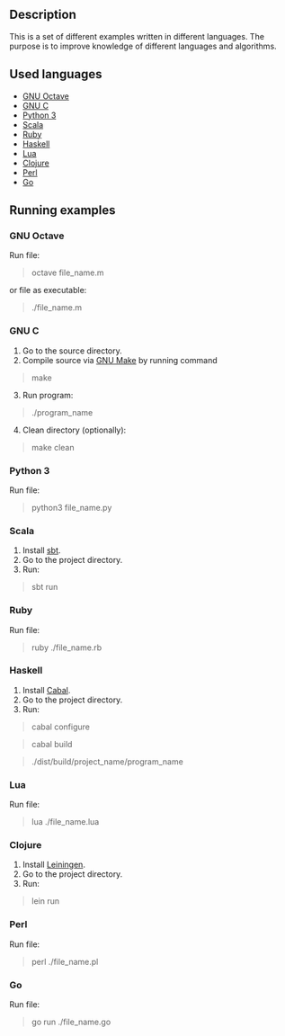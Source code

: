 ## Description

This is a set of different examples written in different languages. The purpose is to improve knowledge of different languages and algorithms.

## Used languages

 * [GNU Octave]
 * [GNU C]
 * [Python 3]
 * [Scala]
 * [Ruby]
 * [Haskell]
 * [Lua]
 * [Clojure]
 * [Perl]
 * [Go]

## Running examples

### GNU Octave
Run file:
> octave file_name.m

or file as executable:
> ./file_name.m

### GNU C
 1. Go to the source directory. 
 2. Compile source via [GNU Make] by running command
> make

 3. Run program:
> ./program_name

 4. Clean directory (optionally):
> make clean

### Python 3
Run file:
> python3 file_name.py

### Scala

 1. Install [sbt].
 2. Go to the project directory. 
 3. Run:
> sbt run

### Ruby
Run file:
> ruby ./file_name.rb

### Haskell
1. Install [Cabal].
2. Go to the project directory.
3. Run:

> cabal configure

> cabal build

> ./dist/build/project_name/program_name

### Lua
Run file:
> lua ./file_name.lua

### Clojure
1. Install [Leiningen].
2. Go to the project directory.
3. Run:

> lein run

### Perl
Run file:
> perl ./file_name.pl

### Go
Run file:
> go run ./file_name.go

[GNU Octave]:http://www.gnu.org/software/octave/doc/interpreter/index.html
[GNU C]:http://www.gnu.org/software/gnu-c-manual/gnu-c-manual.html
[GNU Make]:http://www.gnu.org/software/make/manual/make.html
[Python 3]:http://docs.python.org/py3k/
[Scala]:http://www.scala-lang.org/node/197
[sbt]:https://github.com/harrah/xsbt/wiki
[Ruby]:http://www.ruby-lang.org/en/documentation
[Haskell]:http://www.haskell.org/haskellwiki/Haskell
[Cabal]:http://www.haskell.org/cabal
[Lua]:http://www.lua.org
[Clojure]:http://clojure.org
[Leiningen]:https://github.com/technomancy/leiningen#readme
[Perl]:http://www.perl.org
[Go]:http://golang.org